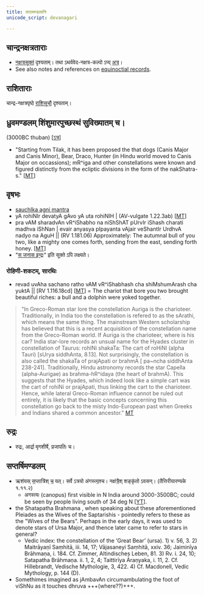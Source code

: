 ```yaml
---
title: तारामण्डलानि
unicode_script: devanagari

---
```


## चान्द्रनक्षत्रताराः
- [नक्षत्रसूक्तं](../../../../saMkAraH/mantraH/worlds/Rk/naxatra-suuktam/) दृश्यताम्। तथा ऽथर्ववेद-नक्षत्र-कल्पो ऽप्य् [अत्र](../2005-11-27_the-nakshatra-kalpa-of-the-atharva-veda/)।
- See also notes and references on [equinoctial records](../../history/equinoctial_records/).

## राशिताराः
चान्द्र-नक्षत्रपृष्ठे [राशिसूचौ](../chAndra-naxatram/) दृश्यताम्।

## ध्रुवमण्डलम् शिंशुमारपुच्छस्थं सुविख्यातम् च।

(3000BC thuban) \[[ऽत्र](../../../saMkAraH/mantraH/misc-devas/yajuH/dhruva/)\]

-  "Starting from Tilak, it has been proposed the that dogs (Canis Major and Canis Minor), Bear, Draco, Hunter (in Hindu world moved to Canis Major on occassions); mR^iga and other constellations were known and figured distinctly from the ecliptic divisions in the form of the nakShatra-s." \[[MT](https://manasataramgini.wordpress.com/2013/11/08/anatomy-and-heavens-in-the-boomorphic-universe/)\]

## वृषभः
- [sauchIka agni mantra](https://manasataramgini.wordpress.com/2006/11/21/the-path-of-fire/)
- yA rohiNIr devatyA gAvo yA uta rohiNIH | (AV-vulgate 1.22.3ab) \[[MT](https://manasataramgini.wordpress.com/2013/11/08/anatomy-and-heavens-in-the-boomorphic-universe/)\]
- pra vAM sharadvAn vR^iShabho na niShShAT pUrvIr iShash charati madhva iShNan |
    evair anyasya pIpayanta vAjair veShantIr UrdhvA nadyo na AguH || (RV 1.181.06)
    Approximately: The autumnal bull of you two, like a mighty one comes forth, sending from the east, sending forth honey. \[[MT](https://manasataramgini.wordpress.com/2013/11/08/anatomy-and-heavens-in-the-boomorphic-universe/)\]
- "[स जनास इन्द्रः](../../../vedAH/Rk/shAkalam/saMhitA/02/012_sa_janAsa_indraH/)" इति सूक्ते ऽपि लक्ष्यते।

### रोहिणी-शकटम्, सारथिः
- revad uvAha sachano ratho vAM vR^iShabhash cha shiMshumArash cha yuktA || \[RV 1.116.18cd\] \[[MT](https://manasataramgini.wordpress.com/2013/11/08/anatomy-and-heavens-in-the-boomorphic-universe/)\] = The chariot that bore you two brought beautiful riches: a bull and a dolphin were yoked together.

> "In Greco-Roman star lore the constellation Auriga is the charioteer. Traditionally, in India too the constellation is refered to as the sArathi, which means the same thing. The mainstream Western scholarship has believed that this is a recent acquisition of the constellation name from the Greco-Roman world. If Auriga is the charioteer, where is his car? India star-lore records an unsual name for the Hyades cluster in constellation of Taurus: rohINi shakaTa: The cart of roHiNI (alpha Tauri) [sUrya siddhAnta, 8.13]. Not surprisingly, the constellation is also called the shakaTa of prajApati or brahmA [ pa~ncha siddhAnta 238-241]. Traditionally, Hindu astronomy records the star Capella (alpha-Aurigae) as brahma-hR^idaya (the heart of brahmA). This suggests that the Hyades, which indeed look like a simple cart was the cart of rohiNi or prajApati, thus linking the cart to the charioteer. Hence, while lateral Greco-Roman influence cannot be ruled out entirely, it is likely that the basic concepts concerning this constellation go back to the misty Indo-European past when Greeks and Indians shared a common ancestor." [MT](https://manasataramgini.wordpress.com/2003/08/17/rohinis-cart/)


## रुद्रः
- रुद्रः, आर्द्रा मृगशीर्षे, प्रजापतिः च।

## सप्तर्षिमण्डलम्
- ऋश॑यस् स॒प्तात्रि॑श् च॒ यत्। सर्वे ऽत्रयो अ॑गस्त्य॒श्च। नक्ष॑त्रै॒श् शङ्कृ॑तो ऽवसन्। (तैत्तिरीयारण्यके १.११.२)
    - अगस्त्यः (canopus) first visible in N India around 3000-3500BC; could be seen by people living south of 34 deg N \[[YT](https://youtu.be/5R2lXuUMdoo?t=1470)\].
- the Shatapatha Brahmana , when speaking about these aforementioned Pleiades as the Wives of the Saptarishis - pointedly refers to these as the "Wives of the Bears". Perhaps in the early days, it was used to denote stars of Ursa Major, and thence later came to refer to stars in general?
  - Vedic index: the constellation of the ‘Great Bear’ (ursa). 1) v. 56, 3. 2) Maitrāyaṇī Saṃhitā, iii. 14, 17; Vājasaneyi Saṃhitā, xxiv. 36; Jaiminīya Brāhmaṇa, i. 184. Cf. Zimmer, Altindisches Leben, 81. 3) Rv. i. 24, 10; Satapatha Brāhmaṇa. ii. 1, 2, 4; Taittirīya Āraṇyaka, i. 11, 2. Cf. Hillebrandt, Vedische Mythologie, 3, 422. 4) Cf. Macdonell, Vedic Mythology, p. 144 (D).
- Somethimes imagined as jAmbavAn circumambulating the foot of viShNu as it touches dhruva +++(where??)+++.